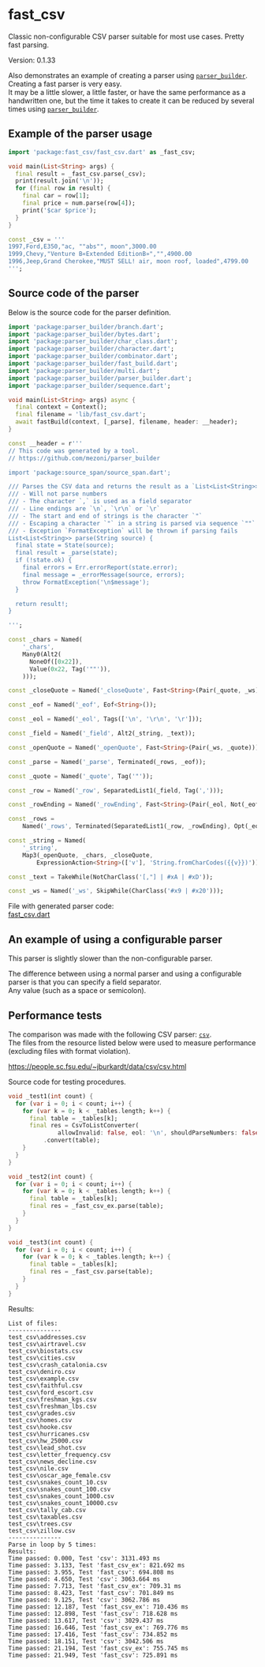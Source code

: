 # fast_csv

Classic non-configurable CSV parser suitable for most use cases. Pretty fast parsing.

Version: 0.1.33

Also demonstrates an example of creating a parser using [`parser_builder`](https://github.com/mezoni/parser_builder).  
Creating a fast parser is very easy.  
It may be a little slower, a little faster, or have the same performance as a handwritten one, but the time it takes to create it can be reduced by several times using [`parser_builder`](https://github.com/mezoni/parser_builder).

## Example of the parser usage

```dart
import 'package:fast_csv/fast_csv.dart' as _fast_csv;

void main(List<String> args) {
  final result = _fast_csv.parse(_csv);
  print(result.join('\n'));
  for (final row in result) {
    final car = row[1];
    final price = num.parse(row[4]);
    print('$car $price');
  }
}

const _csv = '''
1997,Ford,E350,"ac, ""abs"", moon",3000.00
1999,Chevy,"Venture В«Extended EditionВ»","",4900.00
1996,Jeep,Grand Cherokee,"MUST SELL! air, moon roof, loaded",4799.00
''';

```

## Source code of the parser

Below is the source code for the parser definition.

```dart
import 'package:parser_builder/branch.dart';
import 'package:parser_builder/bytes.dart';
import 'package:parser_builder/char_class.dart';
import 'package:parser_builder/character.dart';
import 'package:parser_builder/combinator.dart';
import 'package:parser_builder/fast_build.dart';
import 'package:parser_builder/multi.dart';
import 'package:parser_builder/parser_builder.dart';
import 'package:parser_builder/sequence.dart';

void main(List<String> args) async {
  final context = Context();
  final filename = 'lib/fast_csv.dart';
  await fastBuild(context, [_parse], filename, header: __header);
}

const __header = r'''
// This code was generated by a tool.
// https://github.com/mezoni/parser_builder

import 'package:source_span/source_span.dart';

/// Parses the CSV data and returns the result as a `List<List<String>>`.
/// - Will not parse numbers
/// - The character `,` is used as a field separator
/// - Line endings are `\n`, `\r\n` or `\r`
/// - The start and end of strings is the character `"`
/// - Escaping a character `"` in a string is parsed via sequence `""`
/// - Exception `FormatException` will be thrown if parsing fails
List<List<String>> parse(String source) {
  final state = State(source);
  final result = _parse(state);
  if (!state.ok) {
    final errors = Err.errorReport(state.error);
    final message = _errorMessage(source, errors);
    throw FormatException('\n$message');
  }

  return result!;
}

''';

const _chars = Named(
    '_chars',
    Many0(Alt2(
      NoneOf([0x22]),
      Value(0x22, Tag('""')),
    )));

const _closeQuote = Named('_closeQuote', Fast<String>(Pair(_quote, _ws)));

const _eof = Named('_eof', Eof<String>());

const _eol = Named('_eol', Tags(['\n', '\r\n', '\r']));

const _field = Named('_field', Alt2(_string, _text));

const _openQuote = Named('_openQuote', Fast<String>(Pair(_ws, _quote)));

const _parse = Named('_parse', Terminated(_rows, _eof));

const _quote = Named('_quote', Tag('"'));

const _row = Named('_row', SeparatedList1(_field, Tag(',')));

const _rowEnding = Named('_rowEnding', Fast<String>(Pair(_eol, Not(_eof))));

const _rows =
    Named('_rows', Terminated(SeparatedList1(_row, _rowEnding), Opt(_eol)));

const _string = Named(
    '_string',
    Map3(_openQuote, _chars, _closeQuote,
        ExpressionAction<String>(['v'], 'String.fromCharCodes({{v}})')));

const _text = TakeWhile(NotCharClass('[,"] | #xA | #xD'));

const _ws = Named('_ws', SkipWhile(CharClass('#x9 | #x20')));

```

File with generated parser code:  
[fast_csv.dart](https://github.com/mezoni/csv_parser/blob/master/lib/fast_csv.dart)

## An example of using a configurable parser

This parser is slightly slower than the non-configurable parser.  

The difference between using a normal parser and using a configurable parser is that you can specify a field separator.  
Any value (such as a space or semicolon).

## Performance tests

The comparison was made with the following CSV parser: [`csv`](https://pub.dev/packages/csv).  
The files from the resource listed below were used to measure performance (excluding files with format violation).  

https://people.sc.fsu.edu/~jburkardt/data/csv/csv.html

Source code for testing procedures.

```dart
void _test1(int count) {
  for (var i = 0; i < count; i++) {
    for (var k = 0; k < _tables.length; k++) {
      final table = _tables[k];
      final res = CsvToListConverter(
              allowInvalid: false, eol: '\n', shouldParseNumbers: false)
          .convert(table);
    }
  }
}

void _test2(int count) {
  for (var i = 0; i < count; i++) {
    for (var k = 0; k < _tables.length; k++) {
      final table = _tables[k];
      final res = _fast_csv_ex.parse(table);
    }
  }
}

void _test3(int count) {
  for (var i = 0; i < count; i++) {
    for (var k = 0; k < _tables.length; k++) {
      final table = _tables[k];
      final res = _fast_csv.parse(table);
    }
  }
}

```

Results:

```
List of files:
---------------
test_csv\addresses.csv
test_csv\airtravel.csv
test_csv\biostats.csv
test_csv\cities.csv
test_csv\crash_catalonia.csv
test_csv\deniro.csv
test_csv\example.csv
test_csv\faithful.csv
test_csv\ford_escort.csv
test_csv\freshman_kgs.csv
test_csv\freshman_lbs.csv
test_csv\grades.csv
test_csv\homes.csv
test_csv\hooke.csv
test_csv\hurricanes.csv
test_csv\hw_25000.csv
test_csv\lead_shot.csv
test_csv\letter_frequency.csv
test_csv\news_decline.csv
test_csv\nile.csv
test_csv\oscar_age_female.csv
test_csv\snakes_count_10.csv
test_csv\snakes_count_100.csv
test_csv\snakes_count_1000.csv
test_csv\snakes_count_10000.csv
test_csv\tally_cab.csv
test_csv\taxables.csv
test_csv\trees.csv
test_csv\zillow.csv
---------------
Parse in loop by 5 times:
Results:
Time passed: 0.000, Test 'csv': 3131.493 ms
Time passed: 3.133, Test 'fast_csv_ex': 821.692 ms
Time passed: 3.955, Test 'fast_csv': 694.808 ms
Time passed: 4.650, Test 'csv': 3063.664 ms
Time passed: 7.713, Test 'fast_csv_ex': 709.31 ms
Time passed: 8.423, Test 'fast_csv': 701.849 ms
Time passed: 9.125, Test 'csv': 3062.786 ms
Time passed: 12.187, Test 'fast_csv_ex': 710.436 ms
Time passed: 12.898, Test 'fast_csv': 718.628 ms
Time passed: 13.617, Test 'csv': 3029.437 ms
Time passed: 16.646, Test 'fast_csv_ex': 769.776 ms
Time passed: 17.416, Test 'fast_csv': 734.852 ms
Time passed: 18.151, Test 'csv': 3042.506 ms
Time passed: 21.194, Test 'fast_csv_ex': 755.745 ms
Time passed: 21.949, Test 'fast_csv': 725.891 ms
```